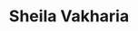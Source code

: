 ---
title: Sheila Vakharia 
description: Sheila Vakharia is a researcher and activist at the Drug Policy Alliance. She asked for a custom WordPress theme for her website. I designed and implemented a WordPress theme from scratch for her. I did all the design work and tested the theme against the WordPress theme unit test and other WordPress theme requirements.
link: https://www.sheilavakharia.com/
live: true
skills: ['Graphic design', 'WordPress', 'WordPress themes', 'WordPress theme unit testing', 'HTML','CSS', 'JavaScript', 'PHP']
tags: project
weight: 30
---